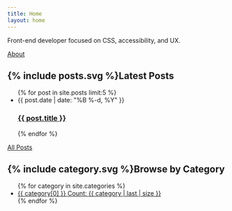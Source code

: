 ```yaml
---
title: Home
layout: home
---
```


<div class="contain">
	<div class="intro">
		<p>Front-end developer focused on CSS, accessibility, and UX.</p>
		<a class="more" href="/about">About</a>
	</div>
	<div class="latest-posts">
		<h2>{% include posts.svg %}Latest Posts</h2>
		<ul class="post-list">
			{% for post in site.posts limit:5 %}
			<li>
				<span class="post-meta">{{ post.date | date: "%B %-d, %Y" }}</span>
				<h3 class="post-title">
					<a class="post-link" href="{{ post.url | prepend: site.baseurl }}">{{ post.title }}</a>
				</h3>
			</li>
			{% endfor %}
		</ul>
		<a class="more" href="/posts">All Posts</a>
	</div>
	<div class="home-categories">
		<h2>{% include category.svg %}Browse by Category</h2>
		<ul class="categories-list">
			{% for category in site.categories %}
			<li><a href="/category/{{ category[0] | downcase }}">{{ category[0] }} <span class="category-count"><span class="screen-reader-text">Count: </span>{{ category | last | size }}</span></a></li>
			{% endfor %}
		</ul>
	</div>
</div>